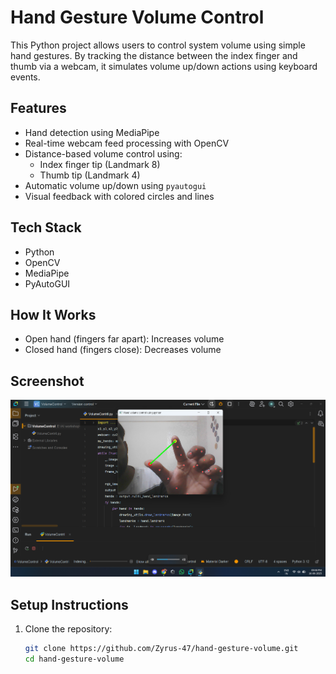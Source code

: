 # Hand Gesture Volume Control

This Python project allows users to control system volume using simple hand gestures. By tracking the distance between the index finger and thumb via a webcam, it simulates volume up/down actions using keyboard events.

## Features

- Hand detection using MediaPipe
- Real-time webcam feed processing with OpenCV
- Distance-based volume control using:
  - Index finger tip (Landmark 8)
  - Thumb tip (Landmark 4)
- Automatic volume up/down using `pyautogui`
- Visual feedback with colored circles and lines

## Tech Stack

- Python
- OpenCV
- MediaPipe
- PyAutoGUI

## How It Works

- Open hand (fingers far apart): Increases volume  
- Closed hand (fingers close): Decreases volume

## Screenshot

![Screenshot](https://github.com/Zyrus-47/hand-gesture-volume/blob/main/Screenshot%202025-06-16%20214858.png)

## Setup Instructions

1. Clone the repository:
   ```bash
   git clone https://github.com/Zyrus-47/hand-gesture-volume.git
   cd hand-gesture-volume
